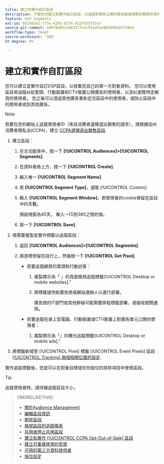 ```yaml
---
title: 建立和實作自訂區段
description: 了解如何建立和實作自訂區段，以追蹤對廣告公開的使用者或瀏覽您網頁的使用者。
feature: DSP Segments
exl-id: 691903e2-773e-4205-837e-822f435f57a7
source-git-commit: ad978a021c063377e4c91ed41e902d98a03749e4
workflow-type: tm+mt
source-wordcount: '342'
ht-degree: 0%

---
```


# 建立和實作自訂區段

您可以建立並實作自訂DSP區段，以收集您自己的第一方對象資料。 您可以使用區段來追蹤a)從案頭、行動裝置和CTV裝置公開廣告的使用者，以及b)瀏覽特定網頁的使用者。 您之後可以透過其他廣告重新定位區段中的使用者，或防止區段中的使用者收到其他廣告。

>[!NOTE]
>
>若要在您的網站上追蹤使用者ID（來自消費者選擇退出銷售的請求），請根據加州消費者隱私法(CCPA)，建立 [CCPA選擇退出銷售區段](ccpa-opt-out-segment-create.md).

1. 建立區段：

   1. 在主功能表中，按一下 **[!UICONTROL Audiences]>[!UICONTROL Segments]**.

   1. 在資料表格上方，按一下 **[!UICONTROL Create]**.

   1. 輸入唯一 **[!UICONTROL Segment Name]**.

   1. 若 **[!UICONTROL Segment Type]**，選取 *[!UICONTROL Custom]*.

   1. 輸入 **[!UICONTROL Segment Window]**，即使用者的cookie保留在區段中的天數。

      預設視窗為45天。 輸入一(1)到365之間的值。

   1. 按一下 **[!UICONTROL Save]**.

1. 視需要複製並實作標籤以追蹤區段：

   1. 返回 **[!UICONTROL Audiences]>[!UICONTROL Segments]**.

   2. 將游標停留在段行上，然後按一下 **[!UICONTROL Get Pixel]**.

      * 若要追蹤網頁的案頭和行動訪客：

         1. 複製標示為「 」的頁面檢視追蹤標籤[!UICONTROL Desktop or mobile websites].&quot;

         1. 將標籤提供給廣告商或網站連絡人以進行部署。

            廣告商的IT部門或其他群組可能需要排程標籤部署，或接收相關通知。
      * 若要追蹤在桌上型電腦、行動裝置或CTV裝置上對廣告單元公開的使用者：

         1. 複製標示為「」的曝光追蹤標籤[!UICONTROL Desktop or mobile ads].&quot;


1. 將標籤新增至 [!UICONTROL Pixel] 標籤 [!UICONTROL Event Pixels] 區段 [[!UICONTROL Tracking] 每個相關位置的設定](/help/dsp/campaign-management/placements/placement-settings.md#placement-tracking).

實作追蹤標籤後，您就可以在對象目標或任何版位的排除項目中使用區段。

>[!TIP]
>
>追蹤使用者時，請持續追蹤區段大小。

>[!MORELIKETHIS]
>
>* [關於Audience Management](audience-about.md)
>* [編輯區段資訊](segment-edit.md)
>* [刪除區段](segment-delete.md)
>* [檢視區段的追蹤像素](segment-view-pixels.md)
>* [共用或停止共用區段](segment-share.md)
>* [建立和實作 [!UICONTROL CCPA Opt-Out-of-Sale] 區段](ccpa-opt-out-segment-create.md)
>* [建立可重複使用的受眾](reusable-audience-create.md)
>* [可用的第三方資料提供者](third-party-data-providers.md)
>* [版位設定](/help/dsp/campaign-management/placements/placement-settings.md)


